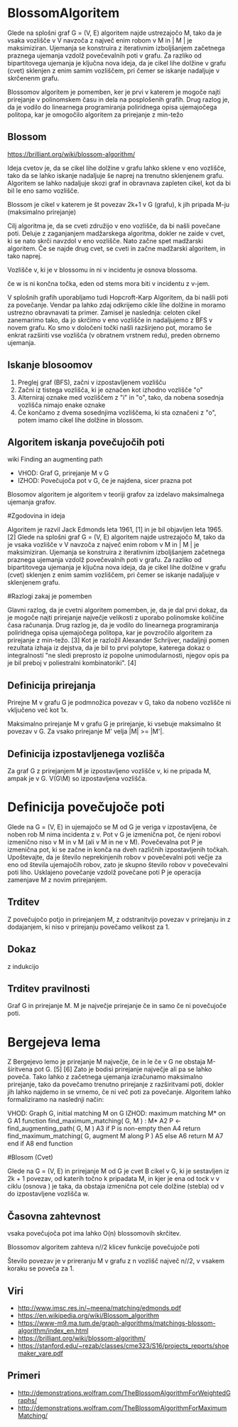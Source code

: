 # BlossomAlgoritem


Glede na splošni graf G = (V, E) algoritem najde ustrezajočo M, tako da je vsaka vozlišče v V navzoča z največ enim robom v M in | M | je maksimiziran.
Ujemanja se konstruira z iterativnim izboljšanjem začetnega praznega ujemanja vzdolž povečevalnih poti v grafu. 
Za razliko od bipartitovega ujemanja je ključna nova ideja, da je cikel lihe dolžine v grafu (cvet) sklenjen z enim samim vozliščem, 
pri čemer se iskanje nadaljuje v skrčenenm grafu.

Blossomov algoritem je pomemben, ker je prvi v katerem je mogoče najti prirejanje v polinomskem času in dela na posplošenih grafih.
Drug razlog je, da je vodilo do linearnega programiranja poliridnega opisa ujemajočega politopa, kar je omogočilo algoritem za prirejanje z min-težo

## Blossom

https://brilliant.org/wiki/blossom-algorithm/

Ideja cvetov je, da se cikel lihe dolžine v grafu lahko sklene v eno vozlišče, tako da se lahko iskanje nadaljuje še naprej na trenutno sklenjenem grafu.
Algoritem se lahko nadaljuje skozi graf in obravnava zapleten cikel, kot da bi bil le eno samo vozlišče.

Blossom je cikel v katerem je št povezav 2k+1 v G (grafu), k jih pripada M-ju (maksimalno prirejanje)

Cilj algoritma je, da se cveti združijo v eno vozlišče, da bi našli povečane poti. 
Deluje z zaganjanjem madžarskega algoritma, dokler ne zaide v cvet, ki se nato skrči navzdol v eno vozlišče. 
Nato začne spet madžarski algoritem. Če se najde drug cvet, se cveti in začne madžarski algoritem, in tako naprej.

Vozlišče v, ki je v blossomu in ni v incidentu je osnova blossoma.

če w is ni končna točka, eden od stems mora biti v incidentu z v-jem.


V splošnih grafih uporabljamo tudi Hopcroft-Karp Algoritem, da bi našli poti za povečanje. Vendar pa lahko zdaj odkrijemo cikle lihe dolžine in moramo ustrezno obravnavati ta primer. 
Zamisel je naslednja: celoten cikel zanemarimo tako, da jo skrčimo v eno vozlišče in nadaljujemo z BFS v novem grafu. 
Ko smo v določeni točki našli razširjeno pot, moramo še enkrat razširiti vse vozlišča (v obratnem vrstnem redu), preden obrnemo ujemanja. 

## Iskanje blosoomov

1. Preglej graf (BFS), začni v izpostavljenem vozlišču
2. Začni iz tistega vozlišča, ki je označen kot izhodno vozlišče "o"
3. Alterniraj oznake med vozliščem z "i" in "o", tako, da nobena sosednja vozlišča nimajo enake oznake
4. Če končamo z dvema sosednjima vozliščema, ki sta označeni z "o", potem imamo cikel lihe dolžine in blossom.



## Algoritem iskanja povečujočih poti

wiki Finding an augmenting path
* VHOD:  Graf G, prirejanje M v G
* IZHOD: Povečujoča pot v G, če je najdena, sicer prazna pot

Blosomov algoritem je algoritem v teoriji grafov za izdelavo maksimalnega ujemanja grafov.

#Zgodovina in ideja

Algoritem je razvil Jack Edmonds leta 1961, [1] in je bil objavljen leta 1965. [2] 
Glede na splošni graf G = (V, E) algoritem najde ustrezajočo M, tako da je vsaka vozlišče v V navzoča z največ enim robom v M in | M | je maksimiziran. 
Ujemanja se konstruira z iterativnim izboljšanjem začetnega praznega ujemanja vzdolž povečevalnih poti v grafu. 
Za razliko od bipartitovega ujemanja je ključna nova ideja, da je cikel lihe dolžine v grafu (cvet) sklenjen z enim samim vozliščem, pri čemer se iskanje nadaljuje v sklenjenem grafu.

#Razlogi zakaj je pomemben

Glavni razlog, da je cvetni algoritem pomemben, je, da je dal prvi dokaz, da je mogoče najti prirejanje največje velikosti z uporabo polinomske količine časa računanja. 
Drug razlog je, da je vodilo do linearnega programiranja poliridnega opisa ujemajočega politopa, kar je povzročilo algoritem za prirejanje z min-težo. 
[3] Kot je razložil Alexander Schrijver, nadaljnji pomen rezultata izhaja iz dejstva, da je bil to prvi polytope, katerega dokaz o integralnosti "ne sledi preprosto iz popolne unimodularnosti,
njegov opis pa je bil preboj v poliestralni kombinatoriki". [4]

## Definicija prirejanja
Prirejne M v grafu G je podmnožica povezav v G, tako da nobeno vozlišče ni vključeno več kot 1x.

Maksimalno prirejanje M v grafu G je prirejanje, ki vsebuje maksimalno št povezav v G. Za vsako prirejanje M' velja |M| >= |M'|.

## Definicija izpostavljenega vozlišča
Za graf G z prirejanjem M je izpostavljeno vozlišče v, ki ne pripada M, ampak je v G. V(G\M) so izpostavljena vozlišča.

# Definicija povečujoče poti

Glede na G = (V, E) in ujemajočo se M od G je veriga v izpostavljena, če noben rob M nima incidenta z v. 
Pot v G je izmenična pot, če njeni robovi izmenično niso v M in v M (ali v M in ne v M). Povečevalna pot P je izmenična pot, ki se začne in konča na dveh različnih izpostavljenih točkah. 
Upoštevajte, da je število neprekinjenih robov v povečevalni poti večje za eno od števila ujemajočih robov, zato je skupno število robov v povečevalni poti liho. 
Usklajeno povečanje vzdolž povečane poti P je operacija zamenjave M z novim prirejanjem.

## Trditev
Z povečujočo potjo in prirejanjem M, z odstranitvijo povezav v prirejanju in z dodajanjem, ki niso v prirejanju povečamo velikost za 1.

## Dokaz 
z indukcijo


## Trditev pravilnosti
Graf G in prirejanje M.
M je največje prirejanje če in samo če ni povečujoče poti.


# Bergejeva lema

Z Bergejevo lemo je prirejanje M največje, če in le če v G ne obstaja M-širitvena pot G. [5] [6] Zato je bodisi prirejanje največje ali pa se lahko poveča.
Tako lahko z začetnega ujemanja izračunamo maksimalno prirejanje, tako da povečamo trenutno prirejanje z razširitvami poti, dokler jih lahko najdemo in se vrnemo, če ni več poti za povečanje.
Algoritem lahko formaliziramo na naslednji način:

VHOD:  Graph G, initial matching M on G
IZHOD: maximum matching M* on G
A1 function find_maximum_matching( G, M ) : M*
A2     P ← find_augmenting_path( G, M )
A3     if P is non-empty then
A4          return find_maximum_matching( G, augment M along P )
A5     else
A6          return M
A7     end if
A8 end function


#Blosom (Cvet)

Glede na G = (V, E) in prirejanje M od G je cvet B cikel v G, ki je sestavljen iz 2k + 1 povezav, od katerih točno k pripadata M, in kjer je ena od tock v v ciklu (osnova ) je taka, 
da obstaja izmenična pot cele dolžine (stebla) od v do izpostavljene vozlišča w.

## Časovna zahtevnost

vsaka povečujoča pot ima lahko O(n) blossomovih skrčitev.

Blossomov algoritem zahteva n//2 klicev funkcije povečujoče poti

Število povezav je v prireranju M v grafu z n vozlišč največ n//2, v vsakem koraku se poveča za 1.




## Viri
* http://www.imsc.res.in/~meena/matching/edmonds.pdf
* https://en.wikipedia.org/wiki/Blossom_algorithm
* https://www-m9.ma.tum.de/graph-algorithms/matchings-blossom-algorithm/index_en.html
* https://brilliant.org/wiki/blossom-algorithm/
* https://stanford.edu/~rezab/classes/cme323/S16/projects_reports/shoemaker_vare.pdf

## Primeri
* http://demonstrations.wolfram.com/TheBlossomAlgorithmForWeightedGraphs/
* http://demonstrations.wolfram.com/TheBlossomAlgorithmForMaximumMatching/

